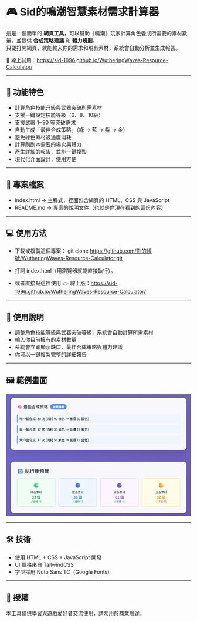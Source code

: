 # 🎮 Sid的鳴潮智慧素材需求計算器

這是一個簡單的 **網頁工具**，可以幫助《鳴潮》玩家計算角色養成所需要的素材數量，並提供 **合成策略建議** 和 **體力規劃**。  
只要打開網頁，就能輸入你的需求和現有素材，系統會自動分析並生成報告。

🔗 線上試用：https://sid-1996.github.io/WutheringWaves-Resource-Calculator/

---

## 🚀 功能特色
- 計算角色技能升級與武器突破所需素材  
- 支援一鍵設定技能等級（6、8、10級）  
- 支援武器 1~90 等突破需求  
- 自動生成「最佳合成策略」（綠 → 藍 → 紫 → 金）  
- 避免綠色素材被過度消耗  
- 計算刷副本需要的場次與體力  
- 產生詳細的報告，並能一鍵複製  
- 現代化介面設計，使用方便  

---

## 📂 專案檔案
- index.html → 主程式，裡面包含網頁的 HTML、CSS 與 JavaScript  
- README.md → 專案的說明文件（也就是你現在看到的這份內容）  

---

## 💻 使用方法
- 下載或複製這個專案：
  git clone https://github.com/你的帳號/WutheringWaves-Resource-Calculator.git

- 打開 index.html（用瀏覽器就能直接執行）。  
- 或者直接點這裡使用 👉 線上版：https://sid-1996.github.io/WutheringWaves-Resource-Calculator/

---

## 📖 使用說明
- 調整角色技能等級與武器突破等級，系統會自動計算所需素材  
- 輸入你目前擁有的素材數量  
- 系統會立即顯示缺口、最佳合成策略與體力建議  
- 你可以一鍵複製完整的詳細報告  

---

## 🖼️ 範例畫面

![工具示意圖](screenshot.png)

---

## 🛠 技術
- 使用 HTML + CSS + JavaScript 開發  
- UI 風格來自 TailwindCSS  
- 字型採用 Noto Sans TC（Google Fonts）  

---

## 📜 授權
本工具僅供學習與遊戲愛好者交流使用，請勿用於商業用途。
